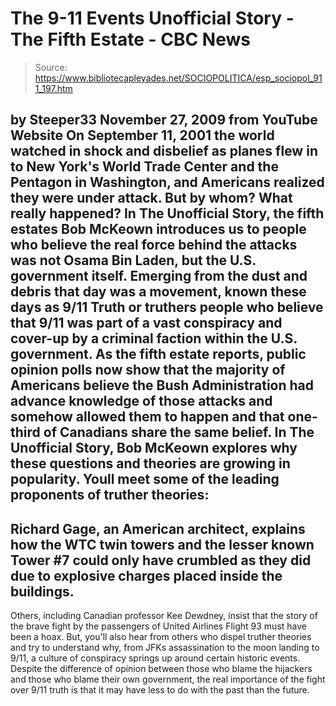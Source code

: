 # The 9-11 Events Unofficial Story - The Fifth Estate - CBC News

> Source: https://www.bibliotecapleyades.net/SOCIOPOLITICA/esp_sociopol_911_197.htm

by
Steeper33
November 27, 2009
from
YouTube Website
On
September 11, 2001 the world watched in shock
and disbelief as planes flew in to New York's World Trade Center and the
Pentagon in Washington, and Americans realized they were under attack.
But by whom? What really happened?
In The Unofficial Story, the fifth estates
Bob McKeown introduces us to people who believe the real force behind
the attacks was not
Osama Bin Laden, but the U.S. government itself.
Emerging from the dust and debris that day was a movement, known these days
as 9/11 Truth or truthers people who believe that 9/11 was part of a vast
conspiracy and cover-up by a criminal faction within the U.S. government.
As the fifth estate reports, public opinion
polls now show that the majority of Americans believe the Bush
Administration had advance knowledge of those attacks and somehow allowed
them to happen and that one-third of Canadians share the same belief.
In The Unofficial Story, Bob McKeown explores why these questions and
theories are growing in popularity.
Youll meet some of the leading proponents of truther theories:
-
Richard Gage, an American architect,
explains how the WTC twin towers and the lesser known Tower #7 could
only have crumbled as they did due to explosive charges placed
inside the buildings.
-
Others, including Canadian professor Kee
Dewdney, insist that the story of the brave fight by the passengers
of United Airlines Flight 93 must have been a hoax.
But, you'll also hear from others who dispel
truther theories and try to understand why, from JFKs assassination to the
moon landing to 9/11, a culture of conspiracy springs up around certain
historic events.
Despite the difference of opinion between those who blame the hijackers and
those who blame their own government, the real importance of the fight over
9/11 truth is that it may have less to do with the past than the future.
